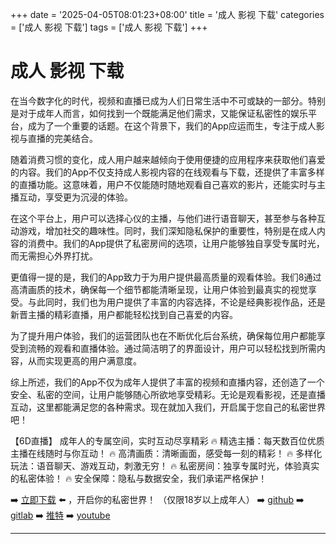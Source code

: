 +++
date = '2025-04-05T08:01:23+08:00'
title = '成人 影视 下载'
categories = ['成人 影视 下载']
tags = ['成人 影视 下载']
+++

# 成人 影视 下载

在当今数字化的时代，视频和直播已成为人们日常生活中不可或缺的一部分。特别是对于成年人而言，如何找到一个既能满足他们需求，又能保证私密性的娱乐平台，成为了一个重要的话题。在这个背景下，我们的App应运而生，专注于成人影视与直播的完美结合。

随着消费习惯的变化，成人用户越来越倾向于使用便捷的应用程序来获取他们喜爱的内容。我们的App不仅支持成人影视内容的在线观看与下载，还提供了丰富多样的直播功能。这意味着，用户不仅能随时随地观看自己喜欢的影片，还能实时与主播互动，享受更为沉浸的体验。

在这个平台上，用户可以选择心仪的主播，与他们进行语音聊天，甚至参与各种互动游戏，增加社交的趣味性。同时，我们深知隐私保护的重要性，特别是在成人内容的消费中。我们的App提供了私密房间的选项，让用户能够独自享受专属时光，而无需担心外界打扰。

更值得一提的是，我们的App致力于为用户提供最高质量的观看体验。我们8通过高清画质的技术，确保每一个细节都能清晰呈现，让用户体验到最真实的视觉享受。与此同时，我们也为用户提供了丰富的内容选择，不论是经典影视作品，还是新晋主播的精彩直播，用户都能轻松找到自己喜爱的内容。

为了提升用户体验，我们的运营团队也在不断优化后台系统，确保每位用户都能享受到流畅的观看和直播体验。通过简洁明了的界面设计，用户可以轻松找到所需内容，从而实现更高的用户满意度。

综上所述，我们的App不仅为成年人提供了丰富的视频和直播内容，还创造了一个安全、私密的空间，让用户能够随心所欲地享受精彩。无论是观看影视，还是直播互动，这里都能满足您的各种需求。现在就加入我们，开启属于您自己的私密世界吧！

【6D直播】
成年人的专属空间，实时互动尽享精彩
🔥 精选主播：每天数百位优质主播在线随时与你互动！
🔥 高清画质：清晰画面，感受每一刻的精彩！
🔥 多样化玩法：语音聊天、游戏互动，刺激无穷！
🔥 私密房间：独享专属时光，体验真实的私密体验！
🔥 安全保障：隐私与数据安全，我们承诺严格保护！

➡️ [立即下载](https://down123.s3.ap-east-1.amazonaws.com/down/down.html?channelCode=blog) ⬅️ ，开启你的私密世界！
（仅限18岁以上成年人）
➡️ [github](https://aldult-live.github.io/)
➡️ [gitlab](https://seo-09598d.gitlab.io/)
➡️ [推特](https://x.com/wegame33)
➡️ [youtube](https://www.youtube.com/@6Dlive)

---
